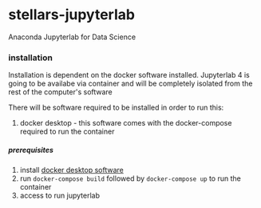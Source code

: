 # stellars-jupyterlab
Anaconda Jupyterlab for Data Science

### installation

Installation is dependent on the docker software installed.
Jupyterlab 4 is going to be availabe via container and will
be completely isolated from the rest of the computer's software

There will be software required to be installed in order to run this:

1. docker desktop - this software comes with the docker-compose required to run the container



##### prerequisites

1. install [docker desktop software](https://www.docker.com/products/docker-desktop/)
2. run `docker-compose build` followed by `docker-compose up` to run the container
3. access [](http://localhost:8888) to run jupyterlab

